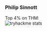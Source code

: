 ### Philip Sinnott

Top 4% on THM:
<BR>
![tryhackme stats](https://tryhackme-badges.s3.amazonaws.com/philipsinnott.png)

<!--
**philipsinnott/philipsinnott** is a ✨ _special_ ✨ repository because its `README.md` (this file) appears on your GitHub profile.

Here are some ideas to get you started:

- 🔭 I’m currently working on ...
- 🌱 I’m currently learning ...
- 👯 I’m looking to collaborate on ...
- 🤔 I’m looking for help with ...
- 💬 Ask me about ...
- 📫 How to reach me: ...
- 😄 Pronouns: ...
- ⚡ Fun fact: ...
-->
